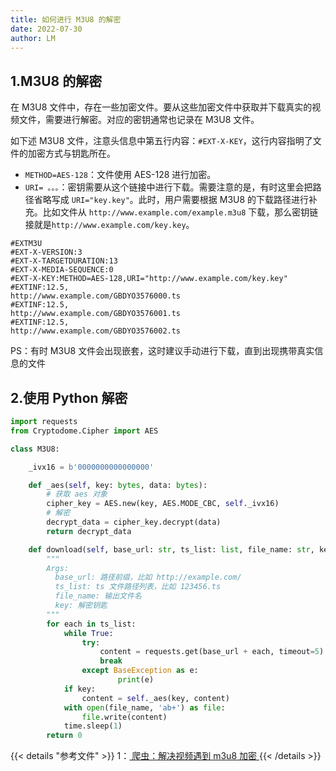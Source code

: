```yaml
---
title: 如何进行 M3U8 的解密
date: 2022-07-30
author: LM
---
```


## 1.M3U8 的解密

在 M3U8 文件中，存在一些加密文件。要从这些加密文件中获取并下载真实的视频文件，需要进行解密。对应的密钥通常也记录在 M3U8 文件。

如下述 M3U8 文件，注意头信息中第五行内容：`#EXT-X-KEY`，这行内容指明了文件的加密方式与钥匙所在。

- `METHOD=AES-128`：文件使用 AES-128 进行加密。
- `URI= 。。。`：密钥需要从这个链接中进行下载。需要注意的是，有时这里会把路径省略写成 `URI="key.key"`。此时，用户需要根据 M3U8 的下载路径进行补充。比如文件从 `http://www.example.com/example.m3u8` 下载，那么密钥链接就是`http://www.example.com/key.key`。

```
#EXTM3U
#EXT-X-VERSION:3
#EXT-X-TARGETDURATION:13
#EXT-X-MEDIA-SEQUENCE:0
#EXT-X-KEY:METHOD=AES-128,URI="http://www.example.com/key.key"
#EXTINF:12.5,
http://www.example.com/GBDYO3576000.ts
#EXTINF:12.5,
http://www.example.com/GBDYO3576001.ts
#EXTINF:12.5,
http://www.example.com/GBDYO3576002.ts
```

PS：有时 M3U8 文件会出现嵌套，这时建议手动进行下载，直到出现携带真实信息的文件

## 2.使用 Python 解密

```python
import requests
from Cryptodome.Cipher import AES

class M3U8:

    _ivx16 = b'0000000000000000'

    def _aes(self, key: bytes, data: bytes):
        # 获取 aes 对象
        cipher_key = AES.new(key, AES.MODE_CBC, self._ivx16)
        # 解密
        decrypt_data = cipher_key.decrypt(data)
        return decrypt_data

    def download(self, base_url: str, ts_list: list, file_name: str, key=None):
        """
        Args:
          base_url: 路径前缀，比如 http://example.com/
          ts_list: ts 文件路径列表，比如 123456.ts
          file_name: 输出文件名
          key: 解密钥匙
        """
        for each in ts_list:
            while True:
                try:
                    content = requests.get(base_url + each, timeout=5).content
                    break
                except BaseException as e:
                        print(e)
            if key:
                content = self._aes(key, content)
            with open(file_name, 'ab+') as file:
                file.write(content)
            time.sleep(1)
        return 0
```

{{< details "参考文件" >}} 
1：[ 爬虫：解决视频遇到 m3u8 加密 ](https://www.jianshu.com/p/01c506205a75)
{{< /details >}}
